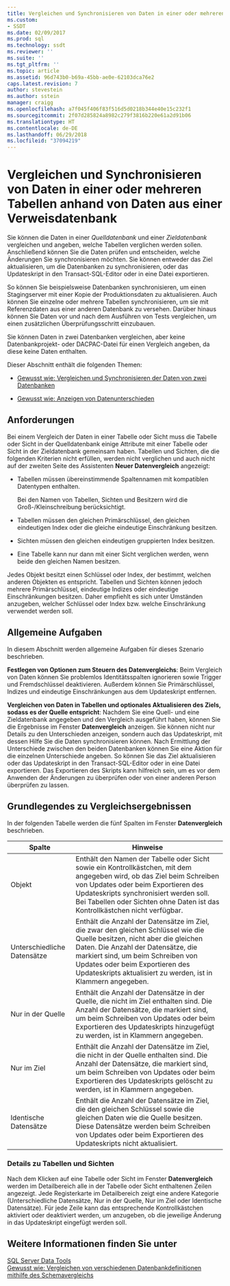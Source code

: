 ```yaml
---
title: Vergleichen und Synchronisieren von Daten in einer oder mehreren Tabellen anhand von Daten aus einer Verweisdatenbank | Microsoft-Dokumentation
ms.custom:
- SSDT
ms.date: 02/09/2017
ms.prod: sql
ms.technology: ssdt
ms.reviewer: ''
ms.suite: ''
ms.tgt_pltfrm: ''
ms.topic: article
ms.assetid: 96d743b0-b69a-45bb-ae0e-62103dca76e2
caps.latest.revision: 7
author: stevestein
ms.author: sstein
manager: craigg
ms.openlocfilehash: a7f045f406f83f516d5d0218b344e40e15c232f1
ms.sourcegitcommit: 2f07d285824a8982c279f3816b220e61a2d91b06
ms.translationtype: HT
ms.contentlocale: de-DE
ms.lasthandoff: 06/29/2018
ms.locfileid: "37094219"
---
```

# <a name="compare-and-synchronize-data-in-one-or-more-tables-with-data-in-a-reference-database"></a>Vergleichen und Synchronisieren von Daten in einer oder mehreren Tabellen anhand von Daten aus einer Verweisdatenbank
Sie können die Daten in einer *Quelldatenbank* und einer *Zieldatenbank* vergleichen und angeben, welche Tabellen verglichen werden sollen. Anschließend können Sie die Daten prüfen und entscheiden, welche Änderungen Sie synchronisieren möchten. Sie können entweder das Ziel aktualisieren, um die Datenbanken zu synchronisieren, oder das Updateskript in den Transact\-SQL-Editor oder in eine Datei exportieren.  
  
So können Sie beispielsweise Datenbanken synchronisieren, um einen Stagingserver mit einer Kopie der Produktionsdaten zu aktualisieren. Auch können Sie einzelne oder mehrere Tabellen synchronisieren, um sie mit Referenzdaten aus einer anderen Datenbank zu versehen. Darüber hinaus können Sie Daten vor und nach dem Ausführen von Tests vergleichen, um einen zusätzlichen Überprüfungsschritt einzubauen.  
  
Sie können Daten in zwei Datenbanken vergleichen, aber keine Datenbankprojekt- oder DACPAC-Datei für einen Vergleich angeben, da diese keine Daten enthalten.  
  
Dieser Abschnitt enthält die folgenden Themen:  
  
-   [Gewusst wie: Vergleichen und Synchronisieren der Daten von zwei Datenbanken](../ssdt/how-to-compare-and-synchronize-the-data-of-two-databases.md)  
  
-   [Gewusst wie: Anzeigen von Datenunterschieden](../ssdt/how-to-view-data-differences.md)  
  
## <a name="requirements"></a>Anforderungen  
Bei einem Vergleich der Daten in einer Tabelle oder Sicht muss die Tabelle oder Sicht in der Quelldatenbank einige Attribute mit einer Tabelle oder Sicht in der Zieldatenbank gemeinsam haben. Tabellen und Sichten, die die folgenden Kriterien nicht erfüllen, werden nicht verglichen und auch nicht auf der zweiten Seite des Assistenten **Neuer Datenvergleich** angezeigt:  
  
-   Tabellen müssen übereinstimmende Spaltennamen mit kompatiblen Datentypen enthalten.  
  
    Bei den Namen von Tabellen, Sichten und Besitzern wird die Groß-/Kleinschreibung berücksichtigt.  
  
-   Tabellen müssen den gleichen Primärschlüssel, den gleichen eindeutigen Index oder die gleiche eindeutige Einschränkung besitzen.  
  
-   Sichten müssen den gleichen eindeutigen gruppierten Index besitzen.  
  
-   Eine Tabelle kann nur dann mit einer Sicht verglichen werden, wenn beide den gleichen Namen besitzen.  
  
Jedes Objekt besitzt einen Schlüssel oder Index, der bestimmt, welchen anderen Objekten es entspricht. Tabellen und Sichten können jedoch mehrere Primärschlüssel, eindeutige Indizes oder eindeutige Einschränkungen besitzen. Daher empfiehlt es sich unter Umständen anzugeben, welcher Schlüssel oder Index bzw. welche Einschränkung verwendet werden soll.  
  
## <a name="common-tasks"></a>Allgemeine Aufgaben  
In diesem Abschnitt werden allgemeine Aufgaben für dieses Szenario beschrieben.  
  
**Festlegen von Optionen zum Steuern des Datenvergleichs**: Beim Vergleich von Daten können Sie problemlos Identitätsspalten ignorieren sowie Trigger und Fremdschlüssel deaktivieren. Außerdem können Sie Primärschlüssel, Indizes und eindeutige Einschränkungen aus dem Updateskript entfernen.  
  
**Vergleichen von Daten in Tabellen und optionales Aktualisieren des Ziels, sodass es der Quelle entspricht**: Nachdem Sie eine Quell- und eine Zieldatenbank angegeben und den Vergleich ausgeführt haben, können Sie die Ergebnisse im Fenster **Datenvergleich** anzeigen. Sie können nicht nur Details zu den Unterschieden anzeigen, sondern auch das Updateskript, mit dessen Hilfe Sie die Daten synchronisieren können. Nach Ermittlung der Unterschiede zwischen den beiden Datenbanken können Sie eine Aktion für die einzelnen Unterschiede angeben. So können Sie das Ziel aktualisieren oder das Updateskript in den Transact\-SQL-Editor oder in eine Datei exportieren. Das Exportieren des Skripts kann hilfreich sein, um es vor dem Anwenden der Änderungen zu überprüfen oder von einer anderen Person überprüfen zu lassen.  
  
## <a name="UnderstandingDataCompareResults"></a>Grundlegendes zu Vergleichsergebnissen  
In der folgenden Tabelle werden die fünf Spalten im Fenster **Datenvergleich** beschrieben.  
  
|Spalte|Hinweise|  
|----------|---------|  
|Objekt|Enthält den Namen der Tabelle oder Sicht sowie ein Kontrollkästchen, mit dem angegeben wird, ob das Ziel beim Schreiben von Updates oder beim Exportieren des Updateskripts synchronisiert werden soll. Bei Tabellen oder Sichten ohne Daten ist das Kontrollkästchen nicht verfügbar.|  
|Unterschiedliche Datensätze|Enthält die Anzahl der Datensätze im Ziel, die zwar den gleichen Schlüssel wie die Quelle besitzen, nicht aber die gleichen Daten. Die Anzahl der Datensätze, die markiert sind, um beim Schreiben von Updates oder beim Exportieren des Updateskripts aktualisiert zu werden, ist in Klammern angegeben.|  
|Nur in der Quelle|Enthält die Anzahl der Datensätze in der Quelle, die nicht im Ziel enthalten sind. Die Anzahl der Datensätze, die markiert sind, um beim Schreiben von Updates oder beim Exportieren des Updateskripts hinzugefügt zu werden, ist in Klammern angegeben.|  
|Nur im Ziel|Enthält die Anzahl der Datensätze im Ziel, die nicht in der Quelle enthalten sind. Die Anzahl der Datensätze, die markiert sind, um beim Schreiben von Updates oder beim Exportieren des Updateskripts gelöscht zu werden, ist in Klammern angegeben.|  
|Identische Datensätze|Enthält die Anzahl der Datensätze im Ziel, die den gleichen Schlüssel sowie die gleichen Daten wie die Quelle besitzen. Diese Datensätze werden beim Schreiben von Updates oder beim Exportieren des Updateskripts nicht aktualisiert.|  
  
### <a name="table-and-view-details"></a>Details zu Tabellen und Sichten  
Nach dem Klicken auf eine Tabelle oder Sicht im Fenster **Datenvergleich** werden im Detailbereich alle in der Tabelle oder Sicht enthaltenen Zeilen angezeigt. Jede Registerkarte im Detailbereich zeigt eine andere Kategorie (Unterschiedliche Datensätze, Nur in der Quelle, Nur im Ziel oder Identische Datensätze). Für jede Zeile kann das entsprechende Kontrollkästchen aktiviert oder deaktiviert werden, um anzugeben, ob die jeweilige Änderung in das Updateskript eingefügt werden soll.  
  
## <a name="see-also"></a>Weitere Informationen finden Sie unter  
[SQL Server Data Tools](../ssdt/sql-server-data-tools.md)  
[Gewusst wie: Vergleichen von verschiedenen Datenbankdefinitionen mithilfe des Schemavergleichs](../ssdt/how-to-use-schema-compare-to-compare-different-database-definitions.md)  
  
